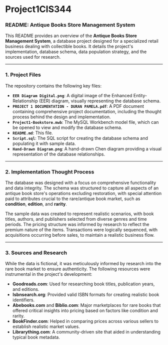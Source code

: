 # Project1CIS344
### README: Antique Books Store Management System

This README provides an overview of the **Antique Books Store Management System**, a database project designed for a specialized retail business dealing with collectible books. It details the project's implementation, database schema, data population strategy, and the sources used for research.

---

### 1. Project Files

The repository contains the following key files:

* **`EER Diagram Digital.png`**: A digital image of the Enhanced Entity-Relationship (EER) diagram, visually representing the database schema.
* **`PROJECT 1 DOCUMENTATION - DURAN PAMELA.pdf`**: A PDF document containing comprehensive project documentation, including the thought process behind the design and implementation.
* **`Project1-Bookstore.mwb`**: The MySQL Workbench model file, which can be opened to view and modify the database schema.
* **`README.md`**: This file.
* **`Script.sql`**: The SQL script for creating the database schema and populating it with sample data.
* **`Hand-Drawn Diagram.png`**: A hand-drawn Chen diagram providing a visual representation of the database relationships.

---

### 2. Implementation Thought Process

The database was designed with a focus on comprehensive functionality and data integrity. The schema was structured to capture all aspects of an antique book store's operations excluding restoration, with special attention paid to attributes crucial to the rare/antique book market, such as **condition**, **edition**, and **rarity**.

The sample data was created to represent realistic scenarios, with book titles, authors, and publishers selected from diverse genres and time periods. The pricing structure was informed by research to reflect the premium nature of the items. Transactions were logically sequenced, with acquisitions occurring before sales, to maintain a realistic business flow.

---

### 3. Sources and Research

While the data is fictional, it was meticulously informed by research into the rare book market to ensure authenticity. The following resources were instrumental in the project's development:

* **Goodreads.com**: Used for researching book titles, publication years, and editions.
* **Isbnsearch.org**: Provided valid ISBN formats for creating realistic book identifiers.
* **Abebooks.com** and **Biblio.com**: Major marketplaces for rare books that offered critical insights into pricing based on factors like condition and rarity.
* **BookFinder.com**: Helped in comparing prices across various sellers to establish realistic market values.
* **Librarything.com**: A community-driven site that aided in understanding typical book metadata.
